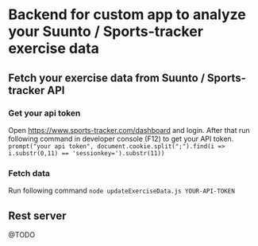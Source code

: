 # Backend for custom app to analyze your Suunto / Sports-tracker exercise data

## Fetch your exercise data from Suunto / Sports-tracker API

### Get your api token

Open https://www.sports-tracker.com/dashboard and login. After that run following command in developer console (F12) to get your API token.
`prompt("your api token", document.cookie.split(";").find(i => i.substr(0,11) == 'sessionkey=').substr(11))`

### Fetch data

Run following command
`node updateExerciseData.js YOUR-API-TOKEN`

## Rest server

@TODO
